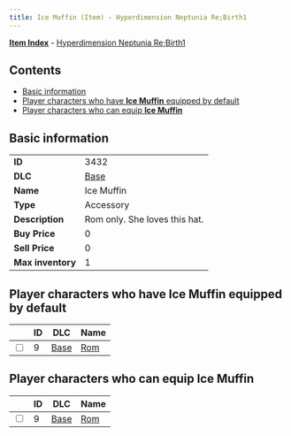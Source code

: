 ```yaml
---
title: Ice Muffin (Item) - Hyperdimension Neptunia Re;Birth1
---
```


[**Item Index**](/neptunia/rb1/item/index.html) - [Hyperdimension Neptunia Re;Birth1](/neptunia/rb1)

## Contents

- [Basic information](#basic-information)
- [Player characters who have **Ice Muffin** equipped by default](#player-characters-who-have-ice-muffin-equipped-by-default)
- [Player characters who can equip **Ice Muffin**](#player-characters-who-can-equip-ice-muffin)
## Basic information

|   |   |
| -- | -- |
| **ID** | 3432 |
| **DLC** | [Base](/neptunia/rb1/dlc/1-base.html) |
| **Name** | Ice Muffin |
| **Type** | Accessory |
| **Description** | Rom only. She loves this hat. |
| **Buy Price** | 0 |
| **Sell Price** | 0 |
| **Max inventory** | 1 |


## Player characters who have **Ice Muffin** equipped by default

|    | ID | DLC | Name |
| -- | -- | --- | ---- |
| <input type="checkbox" id="rb1-player-1-9" class="trackbox" /> | 9 | [Base](/neptunia/rb1/dlc/1-base.html) | [Rom](/neptunia/rb1/player/1-9-rom.html) |


## Player characters who can equip **Ice Muffin**

|    | ID | DLC | Name |
| -- | -- | --- | ---- |
| <input type="checkbox" id="rb1-player-1-9" class="trackbox" /> | 9 | [Base](/neptunia/rb1/dlc/1-base.html) | [Rom](/neptunia/rb1/player/1-9-rom.html) |
